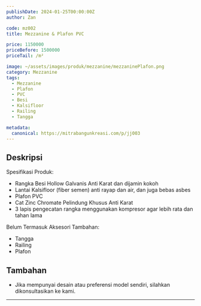 ```yaml
---
publishDate: 2024-01-25T00:00:00Z
author: Zan

code: mz002
title: Mezzanine & Plafon PVC

price: 1150000
priceBefore: 1500000
priceTail: /m²

image: ~/assets/images/produk/mezzanine/mezzaninePlafon.png
category: Mezzanine
tags:
  - Mezzanine
  - Plafon
  - PVC
  - Besi
  - Kalsifloor
  - Railing
  - Tangga

metadata:
  canonical: https://mitrabangunkreasi.com/p/jj003
---
```


## Deskripsi

Spesifikasi Produk:
- Rangka Besi Hollow Galvanis Anti Karat dan dijamin kokoh
- Lantai Kalsifloor (fiber semen) anti rayap dan air, dan juga bebas asbes
- Plafon PVC
- Cat Zinc Chromate Pelindung Khusus Anti Karat
- 3 lapis pengecatan rangka menggunakan kompresor agar lebih rata dan tahan lama

Belum Termasuk Aksesori Tambahan:
- Tangga
- Railing
- Plafon

## Tambahan
- Jika mempunyai desain atau preferensi model sendiri, silahkan dikonsultasikan ke kami.

---